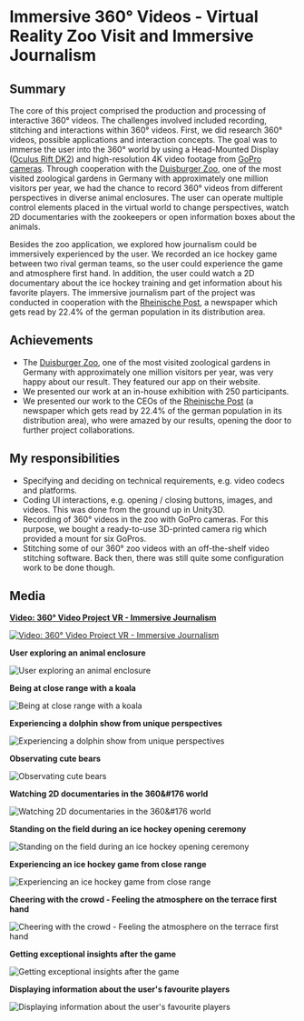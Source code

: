 # Immersive 360° Videos - Virtual Reality Zoo Visit and Immersive Journalism
## Summary
The core of this project comprised the production and processing of interactive 360&#176; videos. The challenges involved included
recording, stitching and interactions within 360&#176; videos. First, we did research 360&#176; videos, possible applications and interaction concepts.
The goal was to immerse the user into the 360&#176; world by using a Head-Mounted Display (<a href="https://www.oculus.com/en-us/dk2/" target="_blank">Oculus Rift DK2</a>) and high-resolution 4K video footage from <a href="https://gopro.com/" target="_blank">GoPro cameras</a>. Through cooperation with the <a href="http://www.zoo-duisburg.de/" target="_blank">Duisburger Zoo</a>, one of the most visited zoological gardens in Germany with approximately one million visitors per year, we had the chance to record 360&#176; videos from different perspectives in diverse animal enclosures. The user can operate multiple control elements placed in the virtual world to change perspectives, watch 2D documentaries with the zookeepers or open information boxes about the animals.

Besides the zoo application, we explored how journalism could be immersively experienced by the user. We recorded an ice hockey game between two rival german teams, so the user could experience the game and atmosphere first hand. In addition, the user could watch a 2D documentary about the ice hockey training and get information about his favorite players. The immersive journalism part of the project was conducted in cooperation with the <a href="http://www.rp-online.de/" target="_blank">Rheinische Post</a>, a newspaper which gets read by 22.4% of the german population in its distribution area.

## Achievements
* The <a href="http://www.zoo-duisburg.de/" target="_blank">Duisburger Zoo</a>, one of the most
visited zoological gardens in Germany with approximately one million visitors per year, was very happy about our result. They featured our app on their website.
* We presented our work at an in-house exhibition with 250 participants.
* We presented our work to the CEOs of the <a href="http://www.rp-online.de/" target="_blank">Rheinische Post</a> (a newspaper which gets read by 22.4% of the german population in its distribution area), who were amazed by our results, opening the door to further project collaborations.

## My responsibilities
* Specifying and deciding on technical requirements, e.g. video codecs and platforms. 
* Coding UI interactions, e.g. opening / closing buttons, images, and videos. This was done from the ground up in Unity3D. 
* Recording of 360° videos in the zoo with GoPro cameras. For this purpose, we bought a ready-to-use 3D-printed camera rig which provided a mount for six GoPros.
* Stitching some of our 360° zoo videos with an off-the-shelf video stitching software. Back then, there was still quite some configuration work to be done though.

## Media
**[Video: 360° Video Project VR - Immersive Journalism](https://www.youtube.com/embed/4a9hLdh53QQ)**

[![Video: 360° Video Project VR - Immersive Journalism](http://img.youtube.com/vi/4a9hLdh53QQ/0.jpg)](https://www.youtube.com/embed/4a9hLdh53QQ)

**User exploring an animal enclosure**

![User exploring an animal enclosure](Images/zoo_experience1.jpg)

**Being at close range with a koala**

![Being at close range with a koala](Images/zoo_experience2.jpg)

**Experiencing a dolphin show from unique perspectives**

![Experiencing a dolphin show from unique perspectives](Images/zoo_experience3.jpg)

**Observating cute bears**

![Observating cute bears](Images/zoo_experience4.jpg)

**Watching 2D documentaries in the 360&#176 world**

![Watching 2D documentaries in the 360&#176 world](Images/zoo_experience5.jpg)

**Standing on the field during an ice hockey opening ceremony**

![Standing on the field during an ice hockey opening ceremony](Images/openingceremony.jpg)

**Experiencing an ice hockey game from close range**

![Experiencing an ice hockey game from close range](Images/gamecloserange.jpg)

**Cheering with the crowd - Feeling the atmosphere on the terrace first hand**

![Cheering with the crowd - Feeling the atmosphere on the terrace first hand](terraceview.jpg)

**Getting exceptional insights after the game**

![Getting exceptional insights after the game](Images/afterthegame.jpg)

**Displaying information about the user's favourite players**

![Displaying information about the user's favourite players](Images/playerinfo.jpg)
